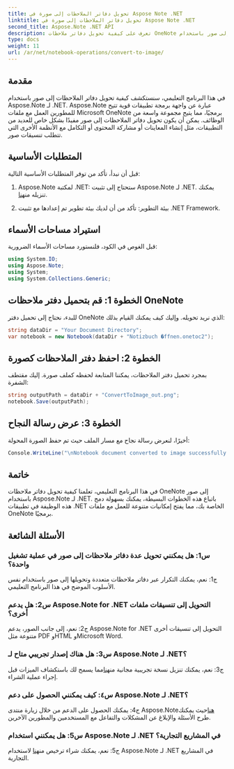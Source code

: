 ```yaml
---
title: تحويل دفاتر الملاحظات إلى صورة في Aspose Note .NET
linktitle: تحويل دفاتر الملاحظات إلى صورة في Aspose Note .NET
second_title: Aspose.Note .NET API
description: تعرف على كيفية تحويل دفاتر ملاحظات OneNote إلى صور باستخدام Aspose.Note لـ .NET. اتبع هذا الدليل خطوة بخطوة لتحقيق التكامل السلس.
type: docs
weight: 11
url: /ar/net/notebook-operations/convert-to-image/
---
```

## مقدمة

في هذا البرنامج التعليمي، سنستكشف كيفية تحويل دفاتر الملاحظات إلى صور باستخدام Aspose.Note لـ .NET. Aspose.Note عبارة عن واجهة برمجة تطبيقات قوية تتيح للمطورين العمل مع ملفات Microsoft OneNote برمجيًا، مما يتيح مجموعة واسعة من الوظائف. يمكن أن يكون تحويل دفاتر الملاحظات إلى صور مفيدًا بشكل خاص للعديد من التطبيقات، مثل إنشاء المعاينات أو مشاركة المحتوى أو التكامل مع الأنظمة الأخرى التي تتطلب تنسيقات صور.

## المتطلبات الأساسية

قبل أن نبدأ، تأكد من توفر المتطلبات الأساسية التالية:

1.  Aspose.Note لمكتبة .NET: ستحتاج إلى تثبيت Aspose.Note لـ .NET. يمكنك تنزيله من[هنا](https://releases.aspose.com/note/net/).

2. بيئة التطوير: تأكد من أن لديك بيئة تطوير تم إعدادها مع تثبيت .NET Framework.

## استيراد مساحات الأسماء

قبل الغوص في الكود، فلنستورد مساحات الأسماء الضرورية:

```csharp
using System.IO;
using Aspose.Note;
using System;
using System.Collections.Generic;
```

## الخطوة 1: قم بتحميل دفتر ملاحظات OneNote

للبدء، نحتاج إلى تحميل دفتر OneNote الذي نريد تحويله. وإليك كيف يمكنك القيام بذلك:

```csharp
string dataDir = "Your Document Directory";
var notebook = new Notebook(dataDir + "Notizbuch �ffnen.onetoc2");
```

## الخطوة 2: احفظ دفتر الملاحظات كصورة

بمجرد تحميل دفتر الملاحظات، يمكننا المتابعة لحفظه كملف صورة. إليك مقتطف الشفرة:

```csharp
string outputPath = dataDir + "ConvertToImage_out.png";
notebook.Save(outputPath);
```

## الخطوة 3: عرض رسالة النجاح

أخيرًا، لنعرض رسالة نجاح مع مسار الملف حيث تم حفظ الصورة المحولة:

```csharp
Console.WriteLine("\nNotebook document converted to image successfully.\nFile saved at " + outputPath);
```

## خاتمة

في هذا البرنامج التعليمي، تعلمنا كيفية تحويل دفاتر ملاحظات OneNote إلى صور باستخدام Aspose.Note لـ .NET. باتباع هذه الخطوات البسيطة، يمكنك بسهولة دمج هذه الوظيفة في تطبيقات .NET الخاصة بك، مما يفتح إمكانيات متنوعة للعمل مع ملفات OneNote برمجيًا.

## الأسئلة الشائعة

### س1: هل يمكنني تحويل عدة دفاتر ملاحظات إلى صور في عملية تشغيل واحدة؟

ج1: نعم، يمكنك التكرار عبر دفاتر ملاحظات متعددة وتحويلها إلى صور باستخدام نفس الأسلوب الموضح في هذا البرنامج التعليمي.

### س2: هل يدعم Aspose.Note for .NET التحويل إلى تنسيقات ملفات أخرى؟

ج2: نعم، إلى جانب الصور، يدعم Aspose.Note for .NET التحويل إلى تنسيقات أخرى متنوعة مثل PDF وHTML وMicrosoft Word.

### س3: هل هناك إصدار تجريبي متاح لـ Aspose.Note لـ .NET؟

 ج3: نعم، يمكنك تنزيل نسخة تجريبية مجانية من[هنا](https://releases.aspose.com/)مما يسمح لك باستكشاف الميزات قبل إجراء عملية الشراء.

### س٤: كيف يمكنني الحصول على دعم Aspose.Note لـ .NET؟

 ج4: يمكنك الحصول على الدعم من خلال زيارة منتدى Aspose.Note[هنا](https://forum.aspose.com/c/note/28)حيث يمكنك طرح الأسئلة والإبلاغ عن المشكلات والتفاعل مع المستخدمين والمطورين الآخرين.

### س5: هل يمكنني استخدام Aspose.Note لـ .NET في المشاريع التجارية؟

 ج5: نعم، يمكنك شراء ترخيص من[هنا](https://purchase.aspose.com/buy) لاستخدام Aspose.Note لـ .NET في المشاريع التجارية.